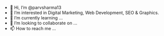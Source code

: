 - 👋 Hi, I’m @parvsharma13
- 👀 I’m interested in Digital Marketing, Web Development, SEO & Graphics.
- 🌱 I’m currently learning ...
- 💞️ I’m looking to collaborate on ...
- 📫 How to reach me ...

<!---
parvsharma13/parvsharma13 is a ✨ special ✨ repository because its `README.md` (this file) appears on your GitHub profile.
You can click the Preview link to take a look at your changes.
--->
